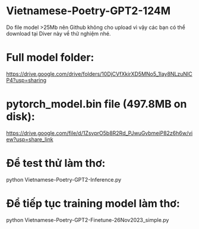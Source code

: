 # Vietnamese-Poetry-GPT2-124M

Do file model >25Mb nên Github không cho upload vì vậy các bạn có thể download tại Diver này về thử nghiệm nhé.

# Full model folder:
https://drive.google.com/drive/folders/10DjCVfXkirXD5MNo5_1lay8NLzuNICP4?usp=sharing

# pytorch_model.bin file (497.8MB on disk):
https://drive.google.com/file/d/1ZsvprO5b8R2Rd_PJwuGvbmeiP82z6h6w/view?usp=share_link

# Để test thử làm thơ:
python Vietnamese-Poetry-GPT2-Inference.py

# Để tiếp tục training model làm thơ:
python Vietnamese-Poetry-GPT2-Finetune-26Nov2023_simple.py

